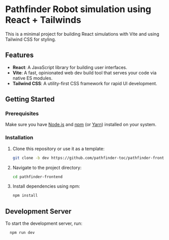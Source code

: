 # Pathfinder Robot simulation using React + Tailwinds

This is a minimal project for building React simulations with Vite and using Tailwind CSS for styling.

## Features

- **React**: A JavaScript library for building user interfaces.
- **Vite**: A fast, opinionated web dev build tool that serves your code via native ES modules.
- **Tailwind CSS**: A utility-first CSS framework for rapid UI development.

## Getting Started

### Prerequisites

Make sure you have [Node.js](https://nodejs.org/) and [npm](https://www.npmjs.com/) (or [Yarn](https://yarnpkg.com/)) installed on your system.

### Installation

1. Clone this repository or use it as a template:

   ```bash
   git clone -b dev https://github.com/pathfinder-toc/pathfinder-frontend.git
2. Navigate to the project directory:

   ```bash
   cd pathfinder-frontend
3. Install dependencies using npm:

   ```bash
   npm install

## Development Server

To start the development server, run:

 ```bash
   npm run dev
